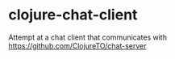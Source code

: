 # clojure-chat-client
Attempt at a chat client that communicates with https://github.com/ClojureTO/chat-server
